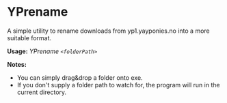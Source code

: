 # YPrename
A simple utility to rename downloads from yp1.yayponies.no into a more suitable format.

**Usage:** *YPrename `<folderPath>`*

**Notes:**

* You can simply drag&drop a folder onto exe.
* If you don't supply a folder path to watch for, the program will run in the current directory.
